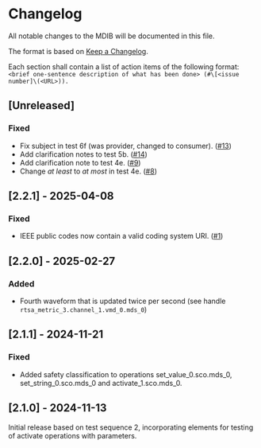 # Changelog

All notable changes to the MDIB will be documented in this file.

The format is based on [Keep a Changelog](https://keepachangelog.com/en/1.0.0/).

Each section shall contain a list of action items of the following format: `<brief one-sentence description of what has been done> (#\[<issue number]\(<URL>)).`

## [Unreleased]

### Fixed

- Fix subject in test 6f (was provider, changed to consumer). ([#13](https://github.com/ornet-ev/plug-a-thon-testing/issues/13))
- Add clarification notes to test 5b. ([#14](https://github.com/ornet-ev/plug-a-thon-testing/issues/14))
- Add clarification note to test 4e. ([#9](https://github.com/ornet-ev/plug-a-thon-testing/issues/9))
- Change _at least_ to _at most_ in test 4e. ([#8](https://github.com/ornet-ev/plug-a-thon-testing/issues/8))

## [2.2.1] - 2025-04-08

### Fixed

- IEEE public codes now contain a valid coding system URI. ([#1](https://github.com/ornet-ev/plug-a-thon-testing/issues/1))

## [2.2.0] - 2025-02-27

### Added

- Fourth waveform that is updated twice per second (see handle `rtsa_metric_3.channel_1.vmd_0.mds_0`)

## [2.1.1] - 2024-11-21

### Fixed

- Added safety classification to operations set_value_0.sco.mds_0, set_string_0.sco.mds_0 and activate_1.sco.mds_0.

## [2.1.0] - 2024-11-13

Initial release based on test sequence 2, incorporating elements for testing of activate operations with parameters.
